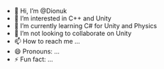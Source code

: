 - 👋 Hi, I’m @Dionuk
- 👀 I’m interested in C++ and Unity 
- 🌱 I’m currently learning C# for Unity and Physics
- 💞️ I’m not looking to collaborate on Unity
- 📫 How to reach me ...
- 😄 Pronouns: ...
- ⚡ Fun fact: ...

<!---
Dionuk/Dionuk is a ✨ special ✨ repository because its `README.md` (this file) appears on your GitHub profile.
You can click the Preview link to take a look at your changes.
--->
